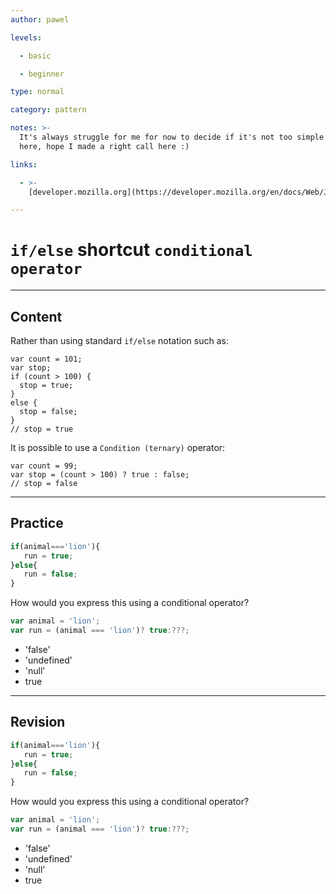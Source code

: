 ```yaml
---
author: pawel

levels:

  - basic

  - beginner

type: normal

category: pattern

notes: >-
  It's always struggle for me for now to decide if it's not too simple to put it
  here, hope I made a right call here :)

links:

  - >-
    [developer.mozilla.org](https://developer.mozilla.org/en/docs/Web/JavaScript/Reference/Operators/Conditional_Operator){website}

---
```

# `if/else` shortcut `conditional operator`

---
## Content

Rather than using standard `if/else` notation such as:

```
var count = 101;
var stop;
if (count > 100) {
  stop = true;
}
else {
  stop = false;
}
// stop = true
```
It is possible to use a `Condition (ternary)` operator:

```
var count = 99;
var stop = (count > 100) ? true : false;
// stop = false
```

---
## Practice

```javascript
if(animal==='lion'){
   run = true;
}else{
   run = false;
}
```

How would you express this using 
a conditional operator?

```javascript
var animal = 'lion';
var run = (animal === 'lion')? true:???;
```

* 'false'
* 'undefined'
* 'null'
* true

---
## Revision

```javascript
if(animal==='lion'){
   run = true;
}else{
   run = false;
}
```

How would you express this using 
a conditional operator?

```javascript
var animal = 'lion';
var run = (animal === 'lion')? true:???;
```

* 'false'
* 'undefined'
* 'null'
* true
